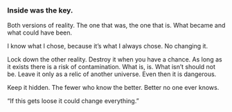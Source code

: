 ### Inside was the key.

Both versions of reality. The one that was, the one that is. What became and what could have been. 

I know what I chose, because it’s what I always chose. No changing it. 

Lock down the other reality. Destroy it when you have a chance. As long as it exists there is a risk of contamination. What is, is. What isn’t should not be. Leave it only as a relic of another universe. Even then it is dangerous. 

Keep it hidden. The fewer who know the better. Better no one ever knows. 

“If this gets loose it could change everything.”